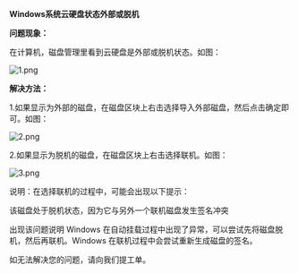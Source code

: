 **Windows系统云硬盘状态外部或脱机**

**问题现象：**

在计算机，磁盘管理里看到云硬盘是外部或脱机状态。如图：

![1.png](https://img1.jcloudcs.com/cms/e99eace3-7d80-4308-86f2-2d4f19771f8c20171111152534.png)

**解决方法：**

1.如果显示为外部的磁盘，在磁盘区块上右击选择导入外部磁盘，然后点击确定即可。如图：

![2.png](https://img1.jcloudcs.com/cms/284f2e2d-d580-4ea2-a789-d285078a246920171111152638.png)

2.如果显示为脱机的磁盘，在磁盘区块上右击选择联机。如图：

![3.png](https://img1.jcloudcs.com/cms/5bc20489-060b-46ad-b85f-cf74677feda120171111152742.png)

说明：在选择联机的过程中，可能会出现以下提示：

该磁盘处于脱机状态，因为它与另外一个联机磁盘发生签名冲突

出现该问题说明 Windows 在自动挂载过程中出现了异常，可以尝试先将磁盘脱机，然后再联机。Windows 在联机过程中会尝试重新生成磁盘的签名。

如无法解决您的问题，请向我们提工单。